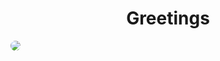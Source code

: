 <h1 align="center" color="pink">Greetings</h1>
 <img style="border-radius:10px" src="https://img.freepik.com/free-photo/adorable-looking-kitten-with-yarn_23-2150886292.jpg?semt=ais_hybrid">


